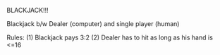 BLACKJACK!!!

Blackjack b/w Dealer (computer) and single player (human)

Rules:
(1) Blackjack pays 3:2
(2) Dealer has to hit as long as his hand is <=16
